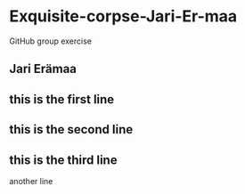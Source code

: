# Exquisite-corpse-Jari-Er-maa
GitHub group exercise

## Jari Erämaa

## this is the first line
## this is the second line
## this is the third line

another line

